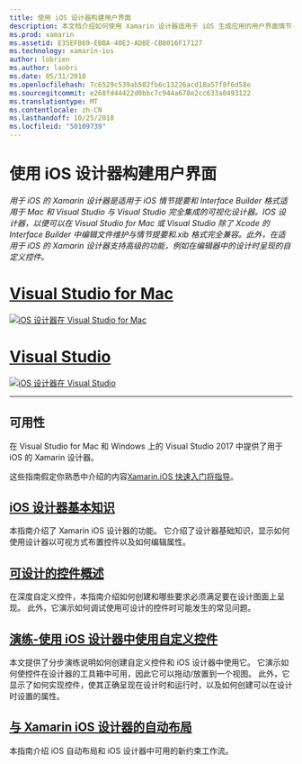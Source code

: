 ```yaml
---
title: 使用 iOS 设计器构建用户界面
description: 本文档介绍如何使用 Xamarin 设计器适用于 iOS 生成应用的用户界面情节提要和.xib 文件。 它链接到文档的讨论工具的可用性，其基本功能，可设计的控件，并提供其用法的演练。
ms.prod: xamarin
ms.assetid: E35EFB69-EBBA-40E3-ADBE-CB8016F17127
ms.technology: xamarin-ios
author: lobrien
ms.author: laobri
ms.date: 05/31/2018
ms.openlocfilehash: 7c6529c539ab502fb6c13226acd18a57f8f6d58e
ms.sourcegitcommit: e268fd44422d0bbc7c944a678e2cc633a0493122
ms.translationtype: MT
ms.contentlocale: zh-CN
ms.lasthandoff: 10/25/2018
ms.locfileid: "50109739"
---
```

# <a name="building-user-interfaces-with-the-ios-designer"></a>使用 iOS 设计器构建用户界面

_用于 iOS 的 Xamarin 设计器是适用于 iOS 情节提要和 Interface Builder 格式适用于 Mac 和 Visual Studio 与 Visual Studio 完全集成的可视化设计器。IOS 设计器，以便可以在 Visual Studio for Mac 或 Visual Studio 除了 Xcode 的 Interface Builder 中编辑文件维护与情节提要和.xib 格式完全兼容。此外，在适用于 iOS 的 Xamarin 设计器支持高级的功能，例如在编辑器中的设计时呈现的自定义控件。_

# <a name="visual-studio-for-mactabmacos"></a>[Visual Studio for Mac](#tab/macos)

[![iOS 设计器在 Visual Studio for Mac](images/designer-vsmac-sml.png "iOS 设计器")](images/designer-vsmac.png#lightbox)

# <a name="visual-studiotabwindows"></a>[Visual Studio](#tab/windows)

[![iOS 设计器在 Visual Studio](images/designer-vs.png "iOS 设计器")](images/designer-vs.png#lightbox)

-----

## <a name="availability"></a>可用性

在 Visual Studio for Mac 和 Windows 上的 Visual Studio 2017 中提供了用于 iOS 的 Xamarin 设计器。

这些指南假定你熟悉中介绍的内容[Xamarin.iOS 快速入门将指导](~/ios/get-started/index.md)。

## <a name="ios-designer-basicsintroductionmd"></a>[iOS 设计器基本知识](introduction.md)

本指南介绍了 Xamarin iOS 设计器的功能。 它介绍了设计器基础知识，显示如何使用设计器以可视方式布置控件以及如何编辑属性。

## <a name="designable-controls-overviewios-designable-controls-overviewmd"></a>[可设计的控件概述](ios-designable-controls-overview.md)

在深度自定义控件，本指南介绍如何创建和哪些要求必须满足要在设计图面上呈现。 此外，它演示如何调试使用可设计的控件时可能发生的常见问题。

## <a name="walkthrough---using-custom-controls-with-ios-designerios-designable-controls-walkthroughmd"></a>[演练-使用 iOS 设计器中使用自定义控件](ios-designable-controls-walkthrough.md)

本文提供了分步演练说明如何创建自定义控件和 iOS 设计器中使用它。 它演示如何使控件在设计器的工具箱中可用，因此它可以拖动/放置到一个视图。 此外，它显示了如何实现控件，使其正确呈现在设计时和运行时，以及如何创建可以在设计时设置的属性。

## <a name="auto-layout-with-the-xamarin-ios-designerdesigner-auto-layoutmd"></a>[与 Xamarin iOS 设计器的自动布局](designer-auto-layout.md)

本指南介绍 iOS 自动布局和 iOS 设计器中可用的新约束工作流。
